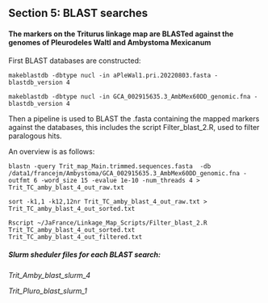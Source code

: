 ## Section 5: BLAST searches ###

#### The markers on the Triturus linkage map are BLASTed against the genomes of Pleurodeles Waltl and Ambystoma Mexicanum

 First BLAST databases are constructed:

``` makeblastdb -dbtype nucl -in aPleWal1.pri.20220803.fasta -blastdb_version 4 ```

``` makeblastdb -dbtype nucl -in GCA_002915635.3_AmbMex60DD_genomic.fna -blastdb_version 4 ```

 Then a pipeline is used to BLAST the .fasta containing the mapped markers against the databases, this includes the script Filter_blast_2.R, used to filter paralogous hits.  
 
 An  overview is as follows:
 
 ``` 
 blastn -query Trit_map_Main.trimmed.sequences.fasta  -db /data1/francejm/Ambystoma/GCA_002915635.3_AmbMex60DD_genomic.fna -outfmt 6 -word_size 15 -evalue 1e-10 -num_threads 4 > Trit_TC_amby_blast_4_out_raw.txt  
 
 sort -k1,1 -k12,12nr Trit_TC_amby_blast_4_out_raw.txt > Trit_TC_amby_blast_4_out_sorted.txt  
 
 Rscript ~/JaFrance/Linkage_Map_Scripts/Filter_blast_2.R Trit_TC_amby_blast_4_out_sorted.txt Trit_TC_amby_blast_4_out_filtered.txt 
 ```   
 
 ##### Slurm sheduler files for each BLAST search:  

_Trit_Amby_blast_slurm_4_

_Trit_Pluro_blast_slurm_1_

